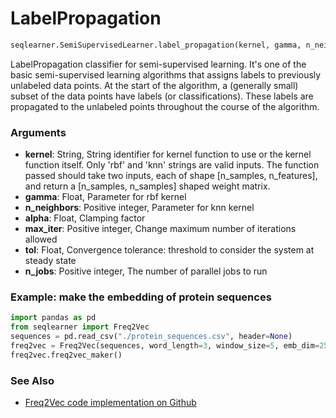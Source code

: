 # LabelPropagation
```python
seqlearner.SemiSupervisedLearner.label_propagation(kernel, gamma, n_neighbors, alpha, max_iter, tol, n_jobs)
```

LabelPropagation classifier for semi-supervised learning. It's one of the basic semi-supervised learning algorithms that assigns labels to previously unlabeled data points. 
At the start of the algorithm, a (generally small) subset of the data points have labels (or classifications). 
These labels are propagated to the unlabeled points throughout the course of the algorithm.

### Arguments
- __kernel__: String, String identifier for kernel function to use or the kernel function itself. Only 'rbf' and 'knn' strings are valid inputs. The function passed should take two inputs, each of shape [n_samples, n_features], and return a [n_samples, n_samples] shaped weight matrix.
- __gamma__: Float, Parameter for rbf kernel
- __n_neighbors__: Positive integer, Parameter for knn kernel
- __alpha__: Float, Clamping factor
- __max_iter__: Positive integer, Change maximum number of iterations allowed
- __tol__: Float, Convergence tolerance: threshold to consider the system at steady state
- __n_jobs__: Positive integer, The number of parallel jobs to run


### Example: make the embedding of protein sequences

```python
import pandas as pd
from seqlearner import Freq2Vec
sequences = pd.read_csv("./protein_sequences.csv", header=None)
freq2vec = Freq2Vec(sequences, word_length=3, window_size=5, emb_dim=25, loss="mean_squared_error", epochs=250)
freq2vec.freq2vec_maker()
```

### See Also
- [Freq2Vec code implementation on Github](https://github.com/EliHei/seqlearn/blob/master/seqlearner/Freq2Vec.py)

